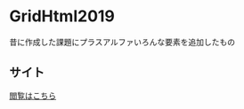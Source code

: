 # GridHtml2019
昔に作成した課題にプラスアルファいろんな要素を追加したもの

## サイト  
[閲覧はこちら](https://slimelab060.github.io/GridHtml2019/)
